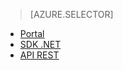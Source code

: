 > [AZURE.SELECTOR]
- [Portal](../articles/media-services/media-services-portal-get-started.md)
- [SDK .NET](../articles/media-services/media-services-dotnet-get-started.md)
- [API REST](../articles/media-services/media-services-rest-get-started.md)


<!--HONumber=52--> 
